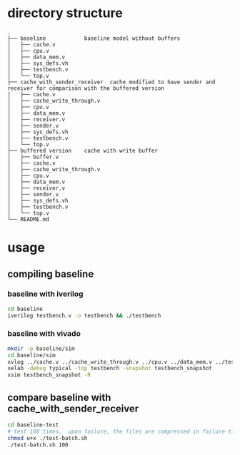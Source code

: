 # directory structure


```
.
├── baseline			baseline model without buffers
│   ├── cache.v
│   ├── cpu.v
│   ├── data_mem.v
│   ├── sys_defs.vh
│   ├── testbench.v
│   └── top.v
├── cache_with_sender_receiver	cache modified to have sender and receiver for comparison with the buffered version
│   ├── cache.v
│   ├── cache_write_through.v
│   ├── cpu.v
│   ├── data_mem.v
│   ├── receiver.v
│   ├── sender.v
│   ├── sys_defs.vh
│   ├── testbench.v
│   └── top.v
├── buffered version	cache with write buffer
│   ├── buffer.v
│   ├── cache.v
│   ├── cache_write_through.v
│   ├── cpu.v
│   ├── data_mem.v
│   ├── receiver.v
│   ├── sender.v
│   ├── sys_defs.vh
│   ├── testbench.v
│   └── top.v
└── README.md
```

# usage

## compiling baseline
### baseline with iverilog
``` sh
cd baseline
iverilog testbench.v -o testbench && ./testbench
```

### baseline with vivado
``` sh
mkdir -p baseline/sim
cd baseline/sim
xvlog ../cache.v ../cache_write_through.v ../cpu.v ../data_mem.v ../testbench.v ../top.v  ../sys_defs.vh
xelab -debug typical -top testbench -snapshot testbench_snapshot
xsim testbench_snapshot -R
```

## compare baseline with cache_with_sender_receiver

``` sh
cd baseline-test
# test 100 times.  upon failure, the files are compressed in failure-timestamp.zip
chmod u+x ./test-batch.sh
./test-batch.sh 100
```
